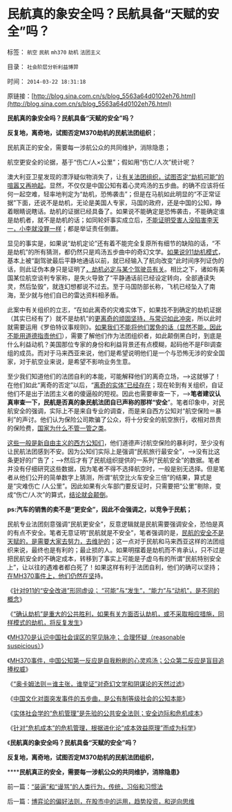# 民航真的象安全吗？民航具备“天赋的安全”吗？

标签： `航空` `民航` `mh370` `劫机` `法团主义` 

目录： `社会阶层分析利益博羿`

时间： `2014-03-22 18:31:18`

原链接：[http://blog.sina.com.cn/s/blog_5563a64d0102eh76.html](http://blog.sina.com.cn/s/blog_5563a64d0102eh76.html)

**民航真的象安全吗？民航具备“天赋的安全”吗？**

**反复地，离奇地，试图否定M370劫机的民航法团组织**；

民航真正的安全，需要每一涉航公众的共同维护，消除隐患；

航空更安全的论据，基于“伤亡/人×公里”；假如用“伤亡/人次”统计呢？



澳大利亚卫星发现的漂浮疑似物消失了，让[有关法团组织，试图否定“劫机可能”的喧嚣又再响起](http://blog.sina.com.cn/s/blog_5563a64d0102eh2l.html)。显然，不仅仅是中国公知有着心灵鸡汤的五步曲。的确不应该将任何一起空难，轻率地判定为“劫机，恐怖袭击”；但是在马航如此明显的“不正常证据”下面，还说不是劫机，无论是美国人专家，马国的政府，还是中国的公知，睁着眼睛说瞎话。劫机的证据已经具备了。如果说不能确定是恐怖袭击，不能确定谁是劫机者，就不是劫机的话；如同轮奸事实成立后，[不能证明受害人没陷害李天一，小李就没罪一样](../../../2013/11/7/愚民公知被舆论诱导的道德.md)；都是举证责任倒置。

显见的事实是，如果说“劫机定论”还有着不能完全复原所有细节的缺陷的话，“不是劫机”的所有猜测，都仍然只是鸡汤五步曲中的奇幻文学。[如果说911劫机模式](http://blog.sina.com.cn/s/blog_5563a64d0102eh06.html)，基本上被“副驾驶最后平静地通话以前，就已经输入了航向改变”此时间序列证伪的话，则此证伪本身只是证明了[，劫机必定与某个驾驶员有关](http://blog.sina.com.cn/s/blog_5563a64d0102eh25.html)。相比之下，诸如有美国某位航空谈判专家称，是失火导致了“平静通话前已经设定转向，全部通读失灵，然后坠毁”，就连幻想都说不过去。至于马国防部长称，飞机已经坠入了南海，至少就与他们自已的雷达资料相矛盾。

此案中有关组织的立志，“在如此离奇的灾难实体下，如果找不到确定的劫机证据（其实已经有了）就不是劫机”的[更离奇的顽固坚持，与常识如此冲突](http://blog.sina.com.cn/s/blog_5563a64d0102eh1i.html)，所以此时就需要运用《罗伯特议事规则》。[如果我们不能将他们罢免的话（显然不能，因此不能用道德指责他们](../../../2013/12/28/不能识别敌人者，不可能自律；.md)），需要了解他们作为法团组织者，如此颠倒黑白时，到底是什么利益动机？美国那位专家的身份和利益背景还有点模糊，起码他不是FBI调查组的成员。而对于马来西亚来说，他们是希望说明他们是一个与恐怖无涉的安全国家，对于航空业来说，是希望不影响业务生意。



至少我们知道他们的法团自利的本能，可能解释他们的离奇立场，——>这就够了！在他们如此“离奇的否定”以后，“[离奇的实体”已经存在](http://blog.sina.com.cn/s/blog_5563a64d0102eh4e.html)；现在轮到有关组织，自证他们不是出于法团主义者的傻逼般的短视。因此也需要审查一下，——>**笔者建议认真审查一下，民航是否真的象民航法团自已声称的那样“安全**”。笔者印象中，对民航安全的强调，实际上不是来自专业的调查，而是来自西方公知对“航空保险＝暴利”的声讨。他们认为保险公司欺骗了公众，将十分安全的航空旅行，收相对昂贵的保险费，[国家为什么不管一管之类](http://darthvad.blog.163.com/blog/static/5339947020111128253230/)。

[这些一般是新自由主义的西方公知们](http://blog.sina.com.cn/s/blog_5563a64d0102eh2n.html)，他们道德声讨航空保险的暴利时，至少没有让民航法团感到不安。因为公知们实际上是强调“民航旅行最安全”，——>没有比这条更好的广告了；——>然后才有了民航组织提供的一系列“民航安全”的数据。笔者并没有仔细研究这些数据，因为笔者不得不选择航空时，一般是别无选择。但是笔者从他们公开的简单数字上猜测，所谓“航空比火车安全三倍”的结果，算式是是“灾难伤亡
/人公里”。因此如果有火车部门要反证时，只需要把“公里”剔除，变成“伤亡/人次”的算式，[结论就会颠倒](../../../2012/6/30/科学派是两百年来“政府干预论”的政治哲学.md)。

**ps:汽车的销售的卖不是“更安全”，因此不会强调之，以竞争于民航；**

民航专业法团刻意强调“民航更安全”，反意逻辑就是民航需要强调安全，恐怕是真的有点不安全。笔者无意证明“民航就是不安全”，笔者强调的是，[民航的安全不是天赋的，是需要大家去努力，去维护的](http://blog.sina.com.cn/s/blog_5563a64d0102eh5y.html)；这一点对于民航和马来西亚这样的法团组织来说，最终也是有利的；最止损的人。如果明摆着是劫机而不肯承认，只不过是把民航安全的不确定成本，转移到了事实上可能是子虚乌有的所谓“民航特别安全上”，让以往的遇难者都白死了！如果这样有利于法团自利，他们的确可以坚持；[在MH370事件上，他们仍然在坚](http://blog.sina.com.cn/s/blog_5563a64d0102eh5y.html)持。

《[针对911的“安全改进”形同虚设；
“可能”与“发生”，“能力”与“动机”，是不同的概念](http://blog.sina.com.cn/s/blog_5563a64d0102eh25.html)》

《[“确认劫机”是重大的公共胜利，如果有关方面否认劫机，或不采取相应措施，同样模式的劫机，将反复发生](http://blog.sina.com.cn/s/blog_5563a64d0102eh2l.html)》

《[MH370是认识中国社会误区的罕见脉冲；
合理怀疑（reasonable suspicious）](http://blog.sina.com.cn/s/blog_5563a64d0102eh34.html)》

《[MH370事件，中国公知第一反应是自我粉刷的心灵鸡汤；公众第二反应是盲目追捧权威](http://blog.sina.com.cn/s/blog_5563a64d0102eh3u.html)》

《[“奥卡姆法则＝谁主张，谁举证”对奇幻文学和阴谋论的天然过滤](http://blog.sina.com.cn/s/blog_5563a64d0102eh4e.html)》

《[中国文化对面突发事件的五步曲，是公有制等级社会的公知本能](../../../2014/3/19/MH370事件暴露了“灾难深重”的中国传统文化.md)》

《[实体社会学的“危机管理”是先验的公共安全法则；安全边际和危机成本](http://blog.sina.com.cn/s/blog_5563a64d0102eh5y.html)》

《[针对“危机成本”的危机管理，根据进化论“成本效益原理”而成为科学](../../../2014/3/21/危机管理的“民粹公知的中医模式”和“西医模式”.md)》

《**民航真的象安全吗？民航具备“天赋的安全”吗？**

**反复地，离奇地，试图否定M370劫机的民航法团组织，**

******民航真正的安全，需要每一涉航公众的共同维护，消除隐患》**



前一篇：[“装逼”和“谩骂”的人类行为，传统，习俗和习惯法](../../../2014/3/22/“装逼”和“谩骂”的人类行为，传统，习俗和习惯法.md)

后一篇：[博弈论的偏好法则，在股市中的运用，趋势投资，和逆向思维](http://blog.sina.com.cn/s/blog_5563a64d0102eh77.html)